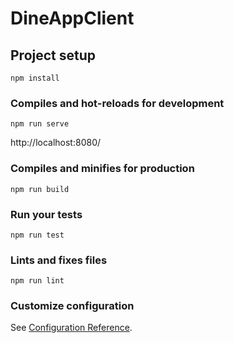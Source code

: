 # DineAppClient

## Project setup
```
npm install
```

### Compiles and hot-reloads for development
```
npm run serve
```
http://localhost:8080/

### Compiles and minifies for production
```
npm run build
```

### Run your tests
```
npm run test
```

### Lints and fixes files
```
npm run lint
```

### Customize configuration
See [Configuration Reference](https://cli.vuejs.org/config/).

